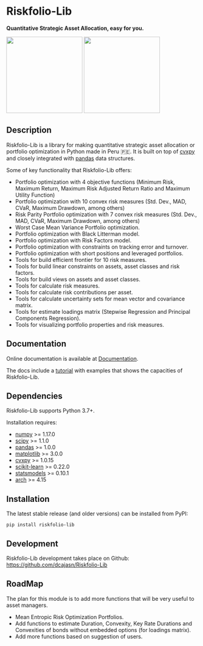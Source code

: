# Riskfolio-Lib

**Quantitative Strategic Asset Allocation, easy for you.**

<div class="row">
<img src="https://raw.githubusercontent.com/dcajasn/Riskfolio-Lib/master/docs/source/images/MSV_Frontier.png" height="200">
<img src="https://raw.githubusercontent.com/dcajasn/Riskfolio-Lib/master/docs/source/images/Pie_Chart.png" height="200">
</div>


## Description

Riskfolio-Lib is a library for making quantitative strategic asset allocation
or portfolio optimization in Python made in Peru :peru:. It is built on top of
[cvxpy](https://www.cvxpy.org/) and closely integrated
with [pandas](https://pandas.pydata.org/) data structures.

Some of key functionality that Riskfolio-Lib offers:

* Portfolio optimization with 4 objective functions (Minimum Risk, Maximum Return, Maximum Risk Adjusted Return Ratio and Maximum Utility Function)
* Portfolio optimization with 10 convex risk measures (Std. Dev., MAD, CVaR, Maximum Drawdown, among others)
* Risk Parity Portfolio optimization with 7 convex risk measures (Std. Dev., MAD, CVaR, Maximum Drawdown, among others)
* Worst Case Mean Variance Portfolio optimization.
* Portfolio optimization with Black Litterman model.
* Portfolio optimization with Risk Factors model.
* Portfolio optimization with constraints on tracking error and turnover.
* Portfolio optimization with short positions and leveraged portfolios.
* Tools for build efficient frontier for 10 risk measures.
* Tools for build linear constraints on assets, asset classes and risk factors.
* Tools for build views on assets and asset classes.
* Tools for calculate risk measures.
* Tools for calculate risk contributions per asset.
* Tools for calculate uncertainty sets for mean vector and covariance matrix.
* Tools for estimate loadings matrix (Stepwise Regression and Principal Components Regression).
* Tools for visualizing portfolio properties and risk measures.


## Documentation

Online documentation is available at [Documentation](https://riskfolio-lib.readthedocs.io/en/latest/).

The docs include a [tutorial](https://riskfolio-lib.readthedocs.io/en/latest/examples.html)
with examples that shows the capacities of Riskfolio-Lib.


## Dependencies

Riskfolio-Lib supports Python 3.7+.

Installation requires:
* [numpy](http://www.numpy.org/) >= 1.17.0
* [scipy](https://www.scipy.org/) >= 1.1.0
* [pandas](https://pandas.pydata.org/) >= 1.0.0
* [matplotlib](https://matplotlib.org/) >= 3.0.0
* [cvxpy](https://www.cvxpy.org/) >= 1.0.15
* [scikit-learn](https://scikit-learn.org/stable/) >= 0.22.0
* [statsmodels](https://www.statsmodels.org/) >= 0.10.1
* [arch](https://bashtage.github.io/arch/) >= 4.15


## Installation

The latest stable release (and older versions) can be installed from PyPI:

    pip install riskfolio-lib

 
## Development

Riskfolio-Lib development takes place on Github: https://github.com/dcajasn/Riskfolio-Lib


## RoadMap

The plan for this module is to add more functions that will be very useful
to asset managers.

* Mean Entropic Risk Optimization Portfolios.
* Add functions to estimate Duration, Convexity, Key Rate Durations and Convexities of bonds without embedded options (for loadings matrix).
* Add more functions based on suggestion of users.